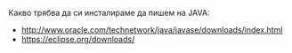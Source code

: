 Какво  трябва да си инсталираме да пишем на JAVA:

-	http://www.oracle.com/technetwork/java/javase/downloads/index.html
-	https://eclipse.org/downloads/